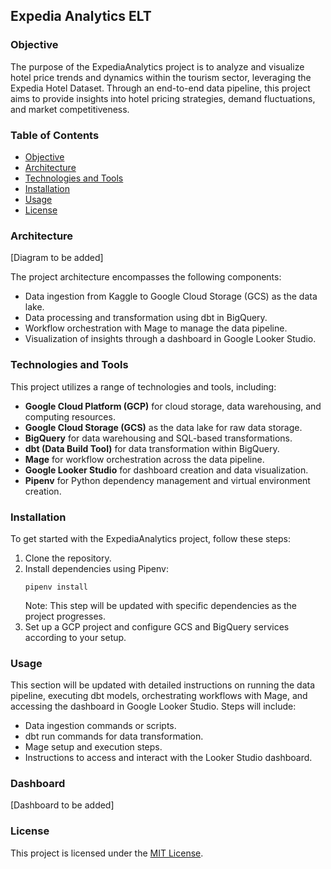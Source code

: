 ## Expedia Analytics ELT

### Objective

The purpose of the ExpediaAnalytics project is to analyze and visualize hotel price trends and dynamics within the tourism sector, leveraging the Expedia Hotel Dataset. Through an end-to-end data pipeline, this project aims to provide insights into hotel pricing strategies, demand fluctuations, and market competitiveness.

### Table of Contents

- [Objective](#objective)
- [Architecture](#architecture)
- [Technologies and Tools](#Technologies-and-tools)
- [Installation](#installation)
- [Usage](#usage)
- [License](#license)

### Architecture

[Diagram to be added]

The project architecture encompasses the following components:

- Data ingestion from Kaggle to Google Cloud Storage (GCS) as the data lake.
- Data processing and transformation using dbt in BigQuery.
- Workflow orchestration with Mage to manage the data pipeline.
- Visualization of insights through a dashboard in Google Looker Studio.

### Technologies and Tools

This project utilizes a range of technologies and tools, including:

- **Google Cloud Platform (GCP)** for cloud storage, data warehousing, and computing resources.
- **Google Cloud Storage (GCS)** as the data lake for raw data storage.
- **BigQuery** for data warehousing and SQL-based transformations.
- **dbt (Data Build Tool)** for data transformation within BigQuery.
- **Mage** for workflow orchestration across the data pipeline.
- **Google Looker Studio** for dashboard creation and data visualization.
- **Pipenv** for Python dependency management and virtual environment creation.

### Installation

To get started with the ExpediaAnalytics project, follow these steps:

1. Clone the repository.
2. Install dependencies using Pipenv:
   ```shell
   pipenv install
   ```
   Note: This step will be updated with specific dependencies as the project progresses.
3. Set up a GCP project and configure GCS and BigQuery services according to your setup.

### Usage

This section will be updated with detailed instructions on running the data pipeline, executing dbt models, orchestrating workflows with Mage, and accessing the dashboard in Google Looker Studio. Steps will include:

- Data ingestion commands or scripts.
- dbt run commands for data transformation.
- Mage setup and execution steps.
- Instructions to access and interact with the Looker Studio dashboard.

### Dashboard

[Dashboard to be added]

### License

This project is licensed under the [MIT License](LICENSE).
